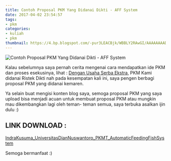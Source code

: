 ```yaml
---
title: Contoh Proposal PKM Yang Didanai Dikti - AFF System
date: 2017-04-02 23:54:57
tags:
- pkm
categories:
- kuliah
- pkm
thumbnail: https://4.bp.blogspot.com/-pur3LEACBjk/WBBLY2RAwGI/AAAAAAAADNk/AQEK32h4TwUomaZPV_UQqfaMRDOWDTjVwCLcB/s1600/MATERI%2BDOWNLOAD.png
---
```


![Contoh Proposal PKM Yang Didanai Dikti - AFF System](https://4.bp.blogspot.com/-pur3LEACBjk/WBBLY2RAwGI/AAAAAAAADNk/AQEK32h4TwUomaZPV_UQqfaMRDOWDTjVwCLcB/s1600/MATERI%2BDOWNLOAD.png)

Kalau sebelumnya saya pernah cerita mengenai cara mendapatkan ide PKM dan proses esekusinya, lihat : [Dengan Usaha Serba Ekstra](https://indrakusuma.web.id/2017/06/14/Dengan-Usaha-Serba-Ekstra-PKM-T-Kami-Dapat-Pendanaan-Dikti/), PKM Kami didanai Ristek Dikti nah pada kesempatan kali ini, saya pengen berbagi proposal PKM yang didanai kemaren. <!-- more -->

Ya selain buat mengisi konten blog saya, semoga proposal PKM yang saya upload bisa menjadi acuan untuk membuat proposal PKM atau mungkin mau dikembangkan lagi oleh teman- teman semua, saya terbuka asalkan ijin dulu :)

## LINK DOWNLOAD : 
[IndraKusuma_UniversitasDianNuswantoro_PKMT_AutomaticFeedingFishSystem](https://www.dropbox.com/s/uqn71d8cakfeuqw/IndraKusuma_UniversitasDianNuswantoro_PKMT.pdf?dl=0)

Semoga bermanfaat :)